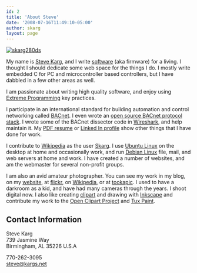 ```yaml
---
id: 2
title: 'About Steve'
date: '2008-07-16T11:49:10-05:00'
author: skarg
layout: page
---
```


[![](http://steve.kargs.net/wp-content/uploads/2008/07/skarg280ds.jpg "skarg280ds")](http://steve.kargs.net/wp-content/uploads/2008/07/skarg2008.jpg)

My name is [Steve Karg](http://kargs.net/), and I write [software](http://steve.kargs.net/category/software/) (aka firmware) for a living. I thought I should dedicate some web space for the things I do. I mostly write embedded C for PC and microcontroller based controllers, but I have dabbled in a few other areas as well.

I am passionate about writing high quality software, and enjoy using [Extreme Programming](http://xprogramming.org/) key practices.

I participate in an international standard for building automation and control networking called [BACnet](http://www.bacnet.org/ "BACnet"). I even wrote an [open source BACnet protocol stack](http://bacnet.sourceforge.net/). I wrote some of the BACnet dissector code in [Wireshark](http://wireshark.org/), and help maintain it. My [PDF resume](http://www.kargs.net/docs/stk-resume.pdf) or [Linked In profile](https://www.linkedin.com/in/skarg) show other things that I have done for work.

I contribute to [Wikipedia](http://en.wikipedia.org/) as the user [Skarg](http://en.wikipedia.org/wiki/User:Skarg). I use [Ubuntu Linux](http://www.ubuntu.com/) on the desktop at home and occasionally work, and run [Debian Linux](http://www.debian.org/) file, mail, and web servers at home and work. I have created a number of websites, and am the webmaster for several non-profit groups.

I am also an avid amateur photographer. You can see my work in my blog, on my [website](http://kargs.net/wallpaper/), at [flickr](http://www.flickr.com/photos/skarg/), on [Wikipedia](http://en.wikipedia.org/wiki/User:Skarg/gallery), or at [tookapic](https://tookapic.com/skarg). I used to have a darkroom as a kid, and have had many cameras through the years. I shoot digital now. I also like creating [clipart](http://steve.kargs.net/category/clipart/) and drawing with [Inkscape](http://inkscape.org/) and contribute my work to the [Open Clipart Project](http://openclipart.org/) and [Tux Paint](http://tuxpaint.org/).

## Contact Information

Steve Karg  
739 Jasmine Way  
Birmingham, AL 35226
U.S.A

770-262-3095  
[steve@kargs.net](http://kargs.net/contacts.html)